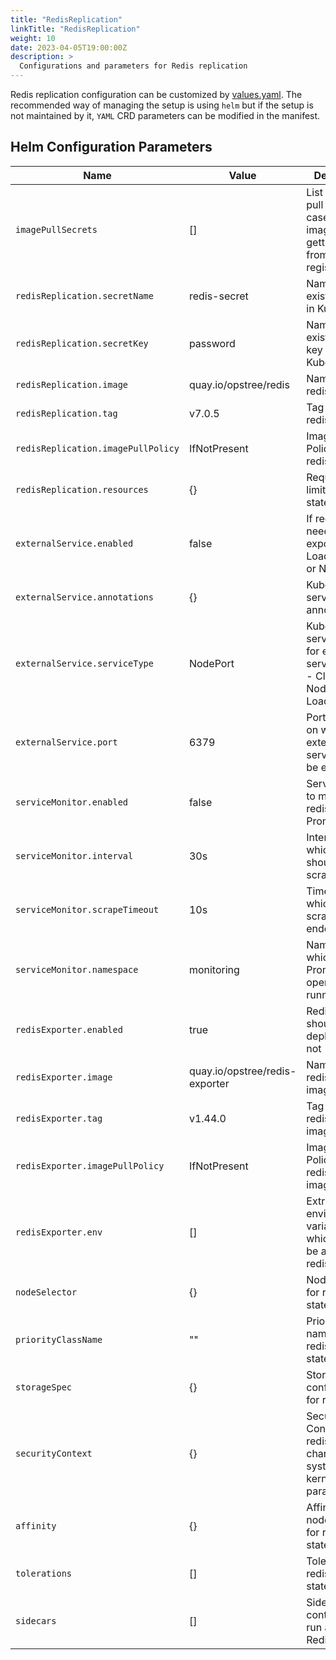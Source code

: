 ```yaml
---
title: "RedisReplication"
linkTitle: "RedisReplication"
weight: 10
date: 2023-04-05T19:00:00Z
description: >
  Configurations and parameters for Redis replication
---
```


Redis replication configuration can be customized by [values.yaml](https://github.com/OT-CONTAINER-KIT/helm-charts/blob/main/charts/redis-replication/values.yaml). The recommended way of managing the setup is using `helm` but if the setup is not maintained by it, `YAML` CRD parameters can be modified in the manifest.

## Helm Configuration Parameters

| **Name**                          | **Value**                      | **Description**                                                                               |
|-----------------------------------|--------------------------------|-----------------------------------------------------------------------------------------------|
| `imagePullSecrets`                | []                             | List of image pull secrets, in case redis image is getting pull from private registry         |
| `redisReplication.secretName`      | redis-secret                   | Name of the existing secret in Kubernetes                                                     |
| `redisReplication.secretKey`       | password                       | Name of the existing secret key in Kubernetes                                                 |
| `redisReplication.image`           | quay.io/opstree/redis          | Name of the redis image                                                                       |
| `redisReplication.tag`             | v7.0.5                         | Tag of the redis image                                                                        |
| `redisReplication.imagePullPolicy` | IfNotPresent                   | Image Pull Policy of the redis image                                                          |
| `redisReplication.resources`       | {}                             | Request and limits for redis statefulset                                                      |
| `externalService.enabled`         | false                          | If redis service needs to be exposed using LoadBalancer or NodePort                           |
| `externalService.annotations`     | {}                             | Kubernetes service related annotations                                                        |
| `externalService.serviceType`     | NodePort                       | Kubernetes service type for exposing service, values - ClusterIP, NodePort, and LoadBalancer  |
| `externalService.port`            | 6379                           | Port number on which redis external service should be exposed                                 |
| `serviceMonitor.enabled`          | false                          | Servicemonitor to monitor redis with Prometheus                                               |
| `serviceMonitor.interval`         | 30s                            | Interval at which metrics should be scraped.                                                  |
| `serviceMonitor.scrapeTimeout`    | 10s                            | Timeout after which the scrape is ended                                                       |
| `serviceMonitor.namespace`        | monitoring                     | Namespace in which Prometheus operator is running                                             |
| `redisExporter.enabled`           | true                           | Redis exporter should be deployed or not                                                      |
| `redisExporter.image`             | quay.io/opstree/redis-exporter | Name of the redis exporter image                                                              |
| `redisExporter.tag`               | v1.44.0                        | Tag of the redis exporter image                                                               |
| `redisExporter.imagePullPolicy`   | IfNotPresent                   | Image Pull Policy of the redis exporter image                                                 |
| `redisExporter.env`               | []                             | Extra environment variables which needs to be added in redis exporter                         |
| `nodeSelector`                    | {}                             | NodeSelector for redis statefulset                                                            |
| `priorityClassName`               | ""                             | Priority class name for the redis statefulset                                                 |
| `storageSpec`                     | {}                             | Storage configuration for redis setup                                                         |
| `securityContext`                 | {}                             | Security Context for redis pods for changing system or kernel level parameters                |
| `affinity`                        | {}                             | Affinity for node and pod for redis statefulset                                               |
| `tolerations`                     | []                             | Tolerations for redis statefulset                                                             |
| `sidecars`                        | []                             | Sidecar containers to run alongside Redis pods                                                |
